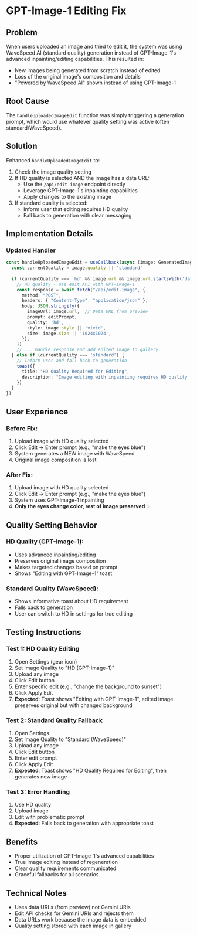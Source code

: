 # GPT-Image-1 Editing Fix

## Problem
When users uploaded an image and tried to edit it, the system was using WaveSpeed AI (standard quality) generation instead of GPT-Image-1's advanced inpainting/editing capabilities. This resulted in:
- New images being generated from scratch instead of edited
- Loss of the original image's composition and details
- "Powered by WaveSpeed AI" shown instead of using GPT-Image-1

## Root Cause
The `handleUploadedImageEdit` function was simply triggering a generation prompt, which would use whatever quality setting was active (often standard/WaveSpeed).

## Solution
Enhanced `handleUploadedImageEdit` to:
1. Check the image quality setting
2. If HD quality is selected AND the image has a data URL:
   - Use the `/api/edit-image` endpoint directly
   - Leverage GPT-Image-1's inpainting capabilities
   - Apply changes to the existing image
3. If standard quality is selected:
   - Inform user that editing requires HD quality
   - Fall back to generation with clear messaging

## Implementation Details

### Updated Handler
```typescript
const handleUploadedImageEdit = useCallback(async (image: GeneratedImage, editPrompt: string) => {
  const currentQuality = image.quality || 'standard'
  
  if (currentQuality === 'hd' && image.url && image.url.startsWith('data:')) {
    // HD quality - use edit API with GPT-Image-1
    const response = await fetch("/api/edit-image", {
      method: "POST",
      headers: { "Content-Type": "application/json" },
      body: JSON.stringify({
        imageUrl: image.url,  // Data URL from preview
        prompt: editPrompt,
        quality: 'hd',
        style: image.style || 'vivid',
        size: image.size || '1024x1024',
      }),
    })
    // ... handle response and add edited image to gallery
  } else if (currentQuality === 'standard') {
    // Inform user and fall back to generation
    toast({
      title: "HD Quality Required for Editing",
      description: "Image editing with inpainting requires HD quality (GPT-Image-1)...",
    })
  }
})
```

## User Experience

### Before Fix:
1. Upload image with HD quality selected
2. Click Edit → Enter prompt (e.g., "make the eyes blue")
3. System generates a NEW image with WaveSpeed
4. Original image composition is lost

### After Fix:
1. Upload image with HD quality selected
2. Click Edit → Enter prompt (e.g., "make the eyes blue")
3. System uses GPT-Image-1 inpainting
4. **Only the eyes change color, rest of image preserved** ✨

## Quality Setting Behavior

### HD Quality (GPT-Image-1):
- Uses advanced inpainting/editing
- Preserves original image composition
- Makes targeted changes based on prompt
- Shows "Editing with GPT-Image-1" toast

### Standard Quality (WaveSpeed):
- Shows informative toast about HD requirement
- Falls back to generation
- User can switch to HD in settings for true editing

## Testing Instructions

### Test 1: HD Quality Editing
1. Open Settings (gear icon)
2. Set Image Quality to "HD (GPT-Image-1)"
3. Upload any image
4. Click Edit button
5. Enter specific edit (e.g., "change the background to sunset")
6. Click Apply Edit
7. **Expected**: Toast shows "Editing with GPT-Image-1", edited image preserves original but with changed background

### Test 2: Standard Quality Fallback
1. Open Settings
2. Set Image Quality to "Standard (WaveSpeed)"
3. Upload any image
4. Click Edit button
5. Enter edit prompt
6. Click Apply Edit
7. **Expected**: Toast shows "HD Quality Required for Editing", then generates new image

### Test 3: Error Handling
1. Use HD quality
2. Upload image
3. Edit with problematic prompt
4. **Expected**: Falls back to generation with appropriate toast

## Benefits
- Proper utilization of GPT-Image-1's advanced capabilities
- True image editing instead of regeneration
- Clear quality requirements communicated
- Graceful fallbacks for all scenarios

## Technical Notes
- Uses data URLs (from preview) not Gemini URIs
- Edit API checks for Gemini URIs and rejects them
- Data URLs work because the image data is embedded
- Quality setting stored with each image in gallery